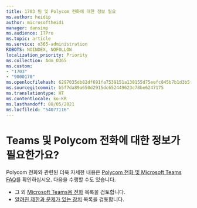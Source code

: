 ```yaml
---
title: 1703 팀 및 Polycom 전화에 대한 정보 필요
ms.author: heidip
author: microsoftheidi
manager: dansimp
ms.audience: ITPro
ms.topic: article
ms.service: o365-administration
ROBOTS: NOINDEX, NOFOLLOW
localization_priority: Priority
ms.collection: Adm_O365
ms.custom:
- "1703"
- "9000170"
ms.openlocfilehash: 6297035db82df691fa7539151a138155d75eefc845b7b1d3b5f92d7fabc5e953
ms.sourcegitcommit: b5f7da89a650d2915dc652449623c78be6247175
ms.translationtype: HT
ms.contentlocale: ko-KR
ms.lasthandoff: 08/05/2021
ms.locfileid: "54077116"
---
```

# <a name="need-information-on-teams-and-polycom-phones"></a>Teams 및 Polycom 전화에 대한 정보가 필요한가요?

Polycom 전화와 관련된 더욱 자세한 내용은 [Polycom 전화 및 Microsoft Teams FAQ](https://www.polycom.com/content/dam/polycom/common/documents/faqs/polycom-phones-and-microsoft-teams-faq-enus.pdf)를 확인하십시오. 다음을 수행할 수도 있습니다. 

- 그 외 [Microsoft Teams용 전화](https://docs.microsoft.com/microsoftteams/phones-for-teams) 목록을 검토합니다. 
- [알려진 제한과 문제가 있는 장치](https://support.office.com/article/control-calls-using-a-headset-in-teams-65d6e104-444d-4013-b8c2-f11317dd69a8) 목록을 검토합니다. 
